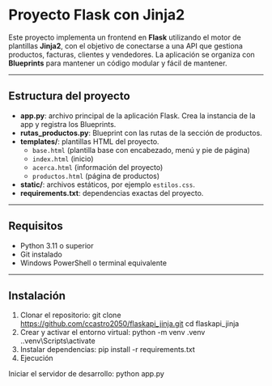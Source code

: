 
# Proyecto Flask con Jinja2

Este proyecto implementa un frontend en **Flask** utilizando el motor de plantillas **Jinja2**, con el objetivo de conectarse a una API que gestiona productos, facturas, clientes y vendedores. La aplicación se organiza con **Blueprints** para mantener un código modular y fácil de mantener.

---

## Estructura del proyecto

- **app.py**: archivo principal de la aplicación Flask. Crea la instancia de la app y registra los Blueprints.
- **rutas_productos.py**: Blueprint con las rutas de la sección de productos.
- **templates/**: plantillas HTML del proyecto.
  - `base.html` (plantilla base con encabezado, menú y pie de página)
  - `index.html` (inicio)
  - `acerca.html` (información del proyecto)
  - `productos.html` (página de productos)
- **static/**: archivos estáticos, por ejemplo `estilos.css`.
- **requirements.txt**: dependencias exactas del proyecto.

---

## Requisitos

- Python 3.11 o superior
- Git instalado
- Windows PowerShell o terminal equivalente

---

## Instalación

1. Clonar el repositorio:
   git clone https://github.com/ccastro2050/flaskapi_jinja.git
   cd flaskapi_jinja
2. Crear y activar el entorno virtual:
   python -m venv .venv
   .\.venv\Scripts\activate
3. Instalar dependencias:
   pip install -r requirements.txt
4. Ejecución

Iniciar el servidor de desarrollo:
python app.py
